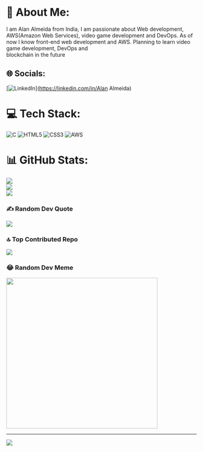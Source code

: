 # 💫 About Me:
I am Alan Almeida from India, I am passionate about Web development, AWS(Amazon Web Services), video game development and DevOps. As of now I know front-end web development and AWS. Planning to learn video game development, DevOps and<br>blockchain in the future


## 🌐 Socials:
[![LinkedIn](https://img.shields.io/badge/LinkedIn-%230077B5.svg?logo=linkedin&logoColor=white)](https://linkedin.com/in/Alan Almeida) 

# 💻 Tech Stack:
![C](https://img.shields.io/badge/c-%2300599C.svg?style=for-the-badge&logo=c&logoColor=white) ![HTML5](https://img.shields.io/badge/html5-%23E34F26.svg?style=for-the-badge&logo=html5&logoColor=white) ![CSS3](https://img.shields.io/badge/css3-%231572B6.svg?style=for-the-badge&logo=css3&logoColor=white) ![AWS](https://img.shields.io/badge/AWS-%23FF9900.svg?style=for-the-badge&logo=amazon-aws&logoColor=white)
# 📊 GitHub Stats:
![](https://github-readme-stats.vercel.app/api?username=Alan9920&theme=merko&hide_border=false&include_all_commits=true&count_private=true)<br/>
![](https://github-readme-streak-stats.herokuapp.com/?user=Alan9920&theme=merko&hide_border=false)<br/>
![](https://github-readme-stats.vercel.app/api/top-langs/?username=Alan9920&theme=merko&hide_border=false&include_all_commits=true&count_private=true&layout=compact)

### ✍️ Random Dev Quote
![](https://quotes-github-readme.vercel.app/api?type=horizontal&theme=radical)

### 🔝 Top Contributed Repo
![](https://github-contributor-stats.vercel.app/api?username=Alan9920&limit=5&theme=dark&combine_all_yearly_contributions=true)

### 😂 Random Dev Meme
<img src='https://randommeme-five.vercel.app/' style="height: 400px;"/>

---
[![](https://visitcount.itsvg.in/api?id=Alan9920&icon=0&color=0)](https://visitcount.itsvg.in)

<!-- Proudly created with GPRM ( https://gprm.itsvg.in ) -->
